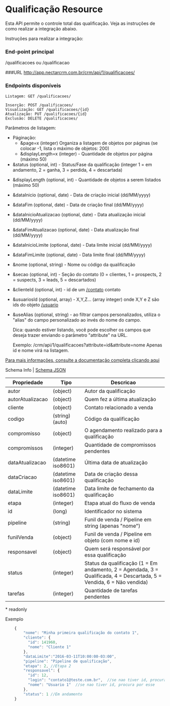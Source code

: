# Qualificação Resource

Esta API permite o controle total das qualificação. Veja as instruções de como realizar a integração abaixo.

Instruções para realizar a integração:

### End-point principal
/qualificacoes ou /qualificacao

###URL
http://app.nectarcrm.com.br/crm/api/1/qualificacoes/

### Endpoints disponíveis
    Listagem: GET /qualificacoes/

    Inserção: POST /qualificacoes/
    Visualização: GET /qualificacoes/{id}
    Atualização: PUT /qualificacoes/{id}
    Exclusão: DELETE /qualificacoes/
    
Parâmetros de listagem:
* Páginação: 
    * &page=x (integer) Organiza a listagem de objetos por páginas (se colocar -1, lista o máximo de objetos: 200)
    * &displayLength=x (integer) - Quantidade de objetos por página (máximo 50)
* &status (optional, int) - Status/Fase da qualificação (integer 1 = em andamento, 2 = ganha, 3 = perdida, 4 = descartada)
+ &displayLength (optional, int) - Quantidade de objetos a serem listados (máximo 50)
+ &dataInicio (optional, date) - Data de criação inicial (dd/MM/yyyy)
+ &dataFim (optional, date) - Data de criação final (dd/MM/yyyy)
+ &dataInicioAtualizacao (optional, date) - Data atualização inicial (dd/MM/yyyy)
+ &dataFimAtualizacao (optional, date) - Data atualização final (dd/MM/yyyy)
+ &dataInicioLimite (optional, date) - Data limite inicial (dd/MM/yyyy)
+ &dataFimLimite (optional, date) - Data limite final (dd/MM/yyyy)
+ &nome (optional, string) - Nome ou código da qualificação
+ &secao (optional, int) - Seção do contato (0 = clientes, 1 = prospects, 2 = suspects, 3 = leads, 5 = descartados)
+ &clienteId (optional, int) - id de um [/contato](../contato) contato
+ &usuariosId (optional, array) - X,Y,Z... (array integer) onde X,Y e Z são ids do objeto [/usuario](../usuario)
+ &useAlias (optional, string) - ao filtrar campos personalizados, utiliza o "alias" do campo personalizado ao invés do nome do campo.


    Dica: quando estiver listando, você pode escolher os campos que deseja trazer enviando o parâmetro "attribute" na URL.
    
    Exemplo:
    /crm/api/1/qualificacoes?attribute=id&attribute=nome
    Apenas id e nome virá na listagem.
    
[Para mais informações, consulte a documentação completa clicando aqui](http://docs.nectarcrm.apiary.io)

Schema Info | [Schema JSON](schema.json)

Propriedade | Tipo | Descricao
------------ | ------------- | -------------
autor | (object) | Autor da qualificação
autorAtualizacao | (object) | Quem fez a última atualização
cliente | (object) | Contato relacionado a venda
codigo | (string)(auto) | Código da qualificação
compromisso | (object) | O agendamento realizado para a qualificação
compromissos | (integer) | Quantidade de compromissos pendentes
dataAtualizacao | (datetime iso8601) | Última data de atualização
dataCriacao | (datetime iso8601) | Data de criação dessa qualificação
dataLimite | (datetime iso8601) | Data limite de fechamento da qualificação
etapa | (integer) | Etapa atual do fluxo de venda
id | (long) | Identificador no sistema
pipeline | (string) | Funil de venda / Pipeline em string (apenas "nome")
funilVenda | (object) | Funil de venda / Pipeline em objeto (com nome e id)
responsavel | (object) | Quem será responsável por essa qualificação
status | (integer) | Status da qualificação (1 = Em andamento, 2 = Agendada, 3 = Qualificada, 4 = Descartada, 5 = Vendida, 6 = Não vendida)
tarefas | (integer) | Quantidade de tarefas pendentes

\* readonly

Exemplo
```js
    {
        "nome": "Minha primeira qualificação do contato 1",
        "cliente": {
          "id": 141960,
          "nome": "Cliente 1"
        },
	    "dataLimite":"2016-03-11T10:00:00-03:00",
        "pipeline": "Pipeline de qualificação",
        "etapa": 2, //Etapa 2
        "responsavel": {
          "id": 12,
          "login": "contato1@teste.com.br",  //se nao tiver id, procura por esse
          "nome": "Usuario 1"  //se nao tiver id, procura por esse
        },
        "status": 1 //Em andamento
    }
```
